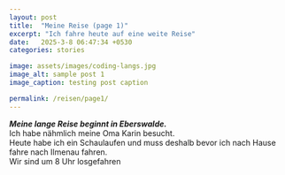 ```yaml
---
layout: post
title:  "Meine Reise (page 1)"
excerpt: "Ich fahre heute auf eine weite Reise"
date:   2025-3-8 06:47:34 +0530
categories: stories

image: assets/images/coding-langs.jpg
image_alt: sample post 1
image_caption: testing post caption

permalink: /reisen/page1/
---
```


***Meine lange Reise beginnt in Eberswalde.***\
Ich habe nähmlich meine Oma Karin besucht.\
Heute habe ich ein Schaulaufen und muss deshalb bevor ich nach Hause fahre nach Ilmenau fahren.\
Wir sind um 8 Uhr losgefahren
